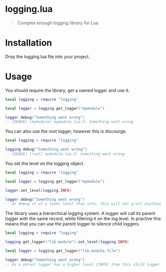 # logging.lua
> Complex enough logging library for Lua


# Installation
Drop the logging.lua file into your project.

# Usage
You should require the library, get a named logger and use it.
```lua
local logging = require "logging"

local logger = logging.get_logger("mymodule")

logger.debug("Something went wrong")
-- [DEBUG] [mymodule] mymodule.lua:5: Something went wrong
````

You can also use the root logger, however this is discourge.
```lua
local logging = require "logging"

logging.debug("Something went wrong")
-- [DEBUG] [root] mymodule.lua:3: Something went wrong
````

You set the level on the logging object.

```lua
local logging = require "logging"

local logger = logging.get_logger("mymodule")

logger.set_level(logging.INFO)

logger.debug("Something went wrong")
-- As debug is of a lower level than info, this will not print anything.
````


The library uses a hierarchical logging system. A logger will call its parent logger with the same record, while filtering it on the log level. In practive this means that you can use the parent logger to silence child loggers.
```lua
local logging = require "logging"

logging.get_logger("lib.module").set_level(logging.INFO)

local logger = logging.get_logger("lib.module.file")

logger.debug("Something went wrong")
-- As a parent logger has a higher level (INFO) than this child logger is using (DEBUG) this will not print anything.
````